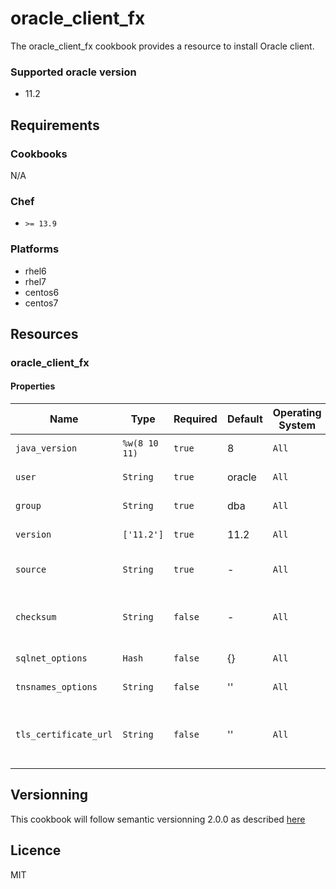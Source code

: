 # oracle_client_fx

The oracle_client_fx cookbook provides a resource to install Oracle client.

### Supported oracle version
* 11.2

## Requirements

### Cookbooks
N/A

### Chef
* `>= 13.9`

### Platforms
* rhel6
* rhel7
* centos6
* centos7

## Resources
### oracle_client_fx

#### Properties

| Name                  | Type          | Required | Default | Operating System | Description |
| --------------------- | ------------- | -------- | ------- | ---------------- | ----------- |
| `java_version`        | `%w(8 10 11)` | `true`   | 8       | `All`            | Java version to install. |
| `user`                | `String`      | `true`   | oracle  | `All`            | Oracle client username. |
| `group`               | `String`      | `true`   | dba     | `All`            | Oracle client group. |
| `version`             | `['11.2']`    | `true`   | 11.2    | `All`            | Version to install. |
| `source`              | `String`      | `true`   | -       | `All`            | Source URL of the oracle client zip file. |
| `checksum`            | `String`      | `false`  | -       | `All`            | Checksum of the oracle client zip file to verify. |
| `sqlnet_options`      | `Hash`        | `false`  | {}      | `All`            | sqlnet.ora file options. |
| `tnsnames_options`    | `String`      | `false`  | ''      | `All`            | tnsnames.ora file content. |
| `tls_certificate_url` | `String`      | `false`  | ''      | `All`            | URL of the root certificate to add in the client wallet. |

## Versionning
This cookbook will follow semantic versionning 2.0.0 as described [here](https://semver.org/)

## Licence
MIT
